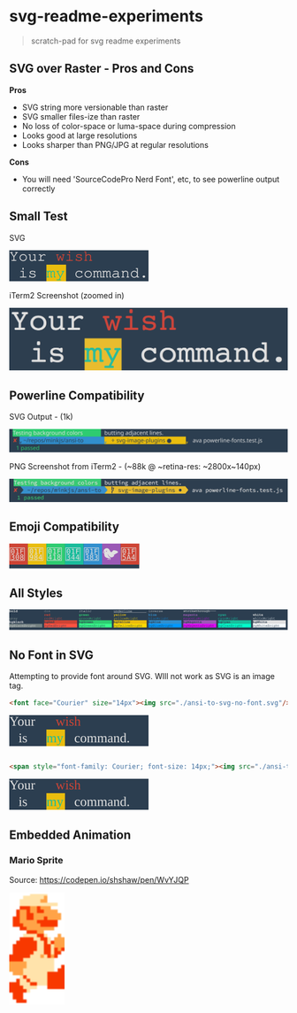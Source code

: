 # svg-readme-experiments

> scratch-pad for svg readme experiments


## SVG over Raster - Pros and Cons

**Pros**

- SVG string more versionable than raster
- SVG smaller files-ize than raster
- No loss of color-space or luma-space during compression 
- Looks good at large resolutions
- Looks sharper than PNG/JPG at regular resolutions

**Cons**

- You will need 'SourceCodePro Nerd Font', etc, to see powerline output correctly

## Small Test

SVG

![ansi-to-svg-3.svg](ansi-to-svg-3.svg)

iTerm2 Screenshot (zoomed in)

![wish-command-terminal-screenshot.png](wish-command-terminal-screenshot.png)

## Powerline Compatibility

SVG Output - (1k)

![powerline-bg-color-touch.svg](powerline-bg-color-touch.svg)

PNG Screenshot from iTerm2 - (\~88k @ \~retina-res: \~2800x\~140px)

![powerline-bg-color-touch-screenshot.png](powerline-bg-color-touch-screenshot.png)

## Emoji Compatibility

![with-emojis.svg](with-emojis.svg)

## All Styles

![ansi-to-svg-2.svg](ansi-to-svg-2.svg)

## No Font in SVG

Attempting to provide font around SVG. WIll not work as SVG is an image tag.

```html
<font face="Courier" size="14px"><img src="./ansi-to-svg-no-font.svg"/></font>
```

<font face="Courier" size="14px"><img src="./ansi-to-svg-no-font.svg"/></font>

```html
<span style="font-family: Courier; font-size: 14px;"><img src="./ansi-to-svg-no-font.svg"/></span>
```

<span style="font-family: Courier; font-size: 14px;"><img src="./ansi-to-svg-no-font.svg"/></span>
	
## Embedded Animation

### Mario Sprite

Source: https://codepen.io/shshaw/pen/WvYJQP

<img src="./mario.svg" width="100px"/>